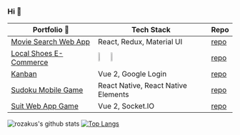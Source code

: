 ### Hi 👋

| Portfolio :construction_worker:  | Tech Stack|Repo |
| --------- | -----------------  | ----------------- |
| [Movie Search Web App](https://movie-search-by-rozakus.web.app/) | React, Redux, Material UI | [repo](https://github.com/rozakus/react-challenge) |
| [Local Shoes E-Commerce](https://sepatu-lokal-by-rozakus.web.app/) | <code><img width="10%" src="https://www.vectorlogo.zone/logos/postgresql/postgresql-ar21.svg"></code> <code><img width="10%" src="https://www.vectorlogo.zone/logos/vuejs/vuejs-ar21.svg"></code> | [repo](https://github.com/rozakus/ecommerce-client-customer) |
| [Kanban](https://kanban-by-rozakus.web.app) | Vue 2, Google Login | [repo](https://github.com/rozakus/kanban-client) |
| [Sudoku Mobile Game](https://expo.io/@rozakus/projects/sugoku) | React Native, React Native Elements | [repo](https://github.com/rozakus/sugoku) |
| [Suit Web App Game](https://gunting-batu-kertas-88771.web.app/#/login) | Vue 2, Socket.IO | [repo](https://github.com/SUIT-Jepang/client) |

![rozakus's github stats](https://github-readme-stats.vercel.app/api?username=rozakus&theme=react&show_icons=true)
[![Top Langs](https://github-readme-stats.vercel.app/api/top-langs/?username=anuraghazra&layout=compact&theme=react)](https://github.com/rozakus/github-readme-stats)

<!--
**rozakus/rozakus** is a ✨ _special_ ✨ repository because its `README.md` (this file) appears on your GitHub profile.

Here are some ideas to get you started:

- 🔭 I’m currently working on ...
- 🌱 I’m currently learning ...
- 👯 I’m looking to collaborate on ...
- 🤔 I’m looking for help with ...
- 💬 Ask me about ...
- 📫 How to reach me: ...
- 😄 Pronouns: ...
- ⚡ Fun fact: ...
-->
